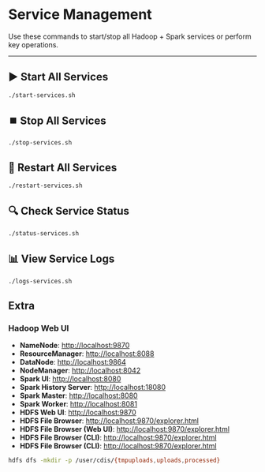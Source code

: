 # Service Management

Use these commands to start/stop all Hadoop + Spark services or perform key operations.

---

## ▶️ Start All Services

```bash
./start-services.sh
```

## ⏹️ Stop All Services

```bash
./stop-services.sh
```
## 🔄 Restart All Services

```bash
./restart-services.sh
```

## 🔍 Check Service Status

```bash
./status-services.sh
```

## 📊 View Service Logs

```bash
./logs-services.sh
```

## Extra
### Hadoop Web UI
- **NameNode**: [http://localhost:9870](http://localhost:9870)
- **ResourceManager**: [http://localhost:8088](http://localhost:8088)
- **DataNode**: [http://localhost:9864](http://localhost:9864)
- **NodeManager**: [http://localhost:8042](http://localhost:8042)
- **Spark UI**: [http://localhost:8080](http://localhost:8080)
- **Spark History Server**: [http://localhost:18080](http://localhost:18080)
- **Spark Master**: [http://localhost:8080](http://localhost:8080)
- **Spark Worker**: [http://localhost:8081](http://localhost:8081)
- **HDFS Web UI**: [http://localhost:9870](http://localhost:9870)
- **HDFS File Browser**: [http://localhost:9870/explorer.html](http://localhost:9870/explorer.html)
- **HDFS File Browser (Web UI)**: [http://localhost:9870/explorer.html](http://localhost:9870/explorer.html)
- **HDFS File Browser (CLI)**: [http://localhost:9870/explorer.html](http://localhost:9870/explorer.html)
- **HDFS File Browser (CLI)**: [http://localhost:9870/explorer.html](http://localhost:9870/explorer.html)

```bash
hdfs dfs -mkdir -p /user/cdis/{tmpuploads,uploads,processed}
```
